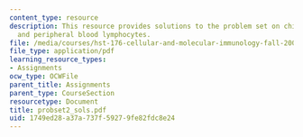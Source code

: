 ```yaml
---
content_type: resource
description: This resource provides solutions to the problem set on chimeric mice
  and peripheral blood lymphocytes.
file: /media/courses/hst-176-cellular-and-molecular-immunology-fall-2005/1749ed28a37a737f59279fe82fdc8e24_probset2_sols.pdf
file_type: application/pdf
learning_resource_types:
- Assignments
ocw_type: OCWFile
parent_title: Assignments
parent_type: CourseSection
resourcetype: Document
title: probset2_sols.pdf
uid: 1749ed28-a37a-737f-5927-9fe82fdc8e24
---
```

